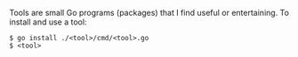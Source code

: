 Tools are small Go programs (packages) that I find useful or entertaining. To
install and use a tool:

```
$ go install ./<tool>/cmd/<tool>.go
$ <tool>
```

